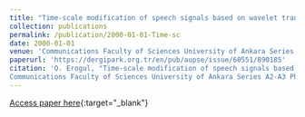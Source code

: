 ```yaml
---
title: "Time-scale modification of speech signals based on wavelet transform"
collection: publications
permalink: /publication/2000-01-01-Time-sc
date: 2000-01-01
venue: 'Communications Faculty of Sciences University of Ankara Series A2-A3 Physical Sciences and Engineering'
paperurl: 'https://dergipark.org.tr/en/pub/aupse/issue/60551/890185'
citation: 'O. Erogul, "Time-scale modification of speech signals based on wavelet transform"
Communications Faculty of Sciences University of Ankara Series A2-A3 Physical Sciences and Engineering, (2000)'
---
```

[Access paper here](https://dergipark.org.tr/en/pub/aupse/issue/60551/890185){:target="_blank"}
